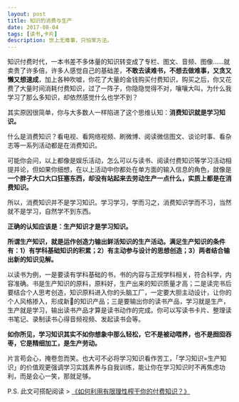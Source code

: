 ```yaml
---
layout: post
title: 知识的消费与生产
date: 2017-08-04
tags: [读书,卡片]
description: 世上无难事，只怕笨方法。
---
```


知识付费时代，一本书差不多体量的知识转变成了专栏、图文、音频、图像……就卖贵了许多倍，许多人感觉自己的基础差，**不敢去读难书，不想去做难事，又贪又懒又想速成**，加上各种吹嘘，你花了大量的金钱购买付费知识，购买之后，你又花费了大量时间消耗付费知识，过了一阵子，你隐隐觉得不对，嚷嚷大叫，为什么我学习了那么多知识，却依然感觉什么也学不到？

其实原因很简单，你与大多数人一样陷进了这个思维认知：**消费知识就是学习知识。**

什么是消费知识？看电视、看网络视频、刷微博、阅读微信图文、谈论时事、看杂志等一系列活动都是在消费知识。

可能你会问，以上都像是娱乐活动，怎么可以与读书、阅读付费知识等学习活动相提并论，但如果你细想，在以上活动中你都处在单方面的输入信息的角色，就像是**一个胖子大口大口狂塞东西，却没有站起来去劳动生产一点什么，实质上都是在消费知识。**

所以，消费知识并不是学习知识。学习学习，学而习之，消费知识学而不习，当然就不是学习，自然学不到东西。

**正确的认知应该是：生产知识才是学习知识。**

**所谓生产知识，就是运作创造力输出鲜活知识的生产活动。满足生产知识的条件有：1）有学科基础知识的积累；2）有主动参与设计的思想创造；3）两者结合输出新的知识见解。**

以读书为例，一是要读有学科基础的书，书的内容与正规学科相关，符合科学，内容准确。书是生产知识的原料，原料好，生产出来的知识质量才高；二是读完书后要结合个人思考创造，知识原料进入你的头脑工厂，一定要大胆主动设计，让你的个人风格掺入，形成新的知识产品；三是要输出你的读书产品，学习就是生产，生产就是学习，输出读书产品才算是读书动作的完成。你可以写读书卡片、整理读书笔记、录制读书心得音频视频、发起读书会等。

**如你所见，学习知识其实不如你想象中那么轻松，它不是被动喂养，也不是囫囵吞枣，它是精细加工，是生产劳动。**

片言苟会心，掩卷忽而笑。也大可不必将学习知识看作苦工，「学习知识=生产知识」的价值观更强调学习实践素养与自我训练，能让你在学习知识时不再焦虑功利，而是会心一笑，那就足够。

P.S. 此文可搭配阅读 >  [《如何利用有限理性榨干你的付费知识？》](http://www.jianshu.com/p/8cfe6d5244eb)


